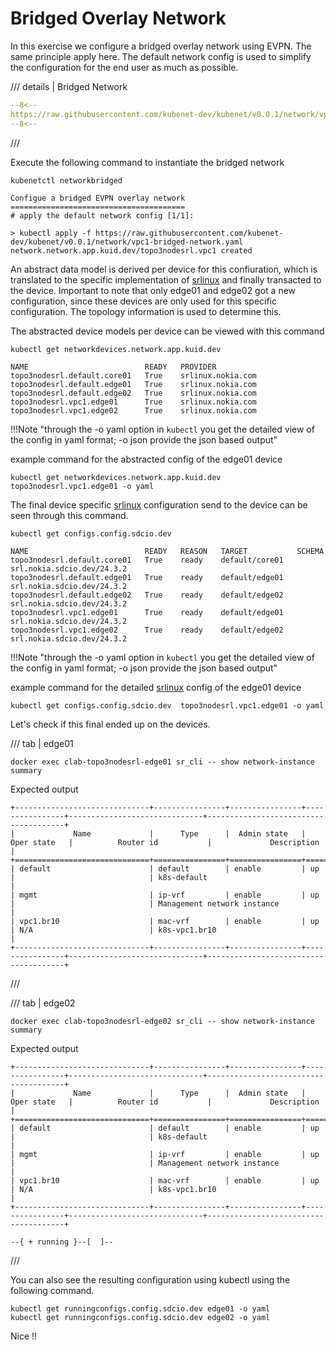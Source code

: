 # Bridged Overlay Network

In this exercise we configure a bridged overlay network using EVPN. The same principle apply here. The default network config is used to simplify the configuration for the end user as much as possible.

/// details | Bridged Network

```yaml
--8<--
https://raw.githubusercontent.com/kubenet-dev/kubenet/v0.0.1/network/vpc1-bridged-network.yaml
--8<--
```
///

Execute the following command to instantiate the bridged network

```
kubenetctl networkbridged
```

```shell
Configue a bridged EVPN overlay network
=======================================
# apply the default network config [1/1]:

> kubectl apply -f https://raw.githubusercontent.com/kubenet-dev/kubenet/v0.0.1/network/vpc1-bridged-network.yaml
network.network.app.kuid.dev/topo3nodesrl.vpc1 created
```

An abstract data model is derived per device for this confiuration, which is translated to the specific implementation of [srlinux][srlinux] and finally transacted to the device. Important to note that only edge01 and edge02 got a new configuration, since these devices are only used for this specific configuration. The topology information is used to determine this.

The abstracted device models per device can be viewed with this command

```
kubectl get networkdevices.network.app.kuid.dev
```

```
NAME                          READY   PROVIDER
topo3nodesrl.default.core01   True    srlinux.nokia.com
topo3nodesrl.default.edge01   True    srlinux.nokia.com
topo3nodesrl.default.edge02   True    srlinux.nokia.com
topo3nodesrl.vpc1.edge01      True    srlinux.nokia.com
topo3nodesrl.vpc1.edge02      True    srlinux.nokia.com
```

!!!Note "through the -o yaml option in `kubectl` you get the detailed view of the config in yaml format; -o json provide the json based output"

example command for the abstracted config of the edge01 device

```
kubectl get networkdevices.network.app.kuid.dev topo3nodesrl.vpc1.edge01 -o yaml
```

The final device specific [srlinux][srlinux] configuration send to the device can be seen through this command.

```
kubectl get configs.config.sdcio.dev 
```

```
NAME                          READY   REASON   TARGET           SCHEMA
topo3nodesrl.default.core01   True    ready    default/core01   srl.nokia.sdcio.dev/24.3.2
topo3nodesrl.default.edge01   True    ready    default/edge01   srl.nokia.sdcio.dev/24.3.2
topo3nodesrl.default.edge02   True    ready    default/edge02   srl.nokia.sdcio.dev/24.3.2
topo3nodesrl.vpc1.edge01      True    ready    default/edge01   srl.nokia.sdcio.dev/24.3.2
topo3nodesrl.vpc1.edge02      True    ready    default/edge02   srl.nokia.sdcio.dev/24.3.2
```

!!!Note "through the -o yaml option in `kubectl` you get the detailed view of the config in yaml format; -o json provide the json based output"

example command for the detailed [srlinux][srlinux] config of the edge01 device

```
kubectl get configs.config.sdcio.dev  topo3nodesrl.vpc1.edge01 -o yaml
```

Let's check if this final ended up on the devices.

/// tab | edge01

```
docker exec clab-topo3nodesrl-edge01 sr_cli -- show network-instance summary
```

Expected output

```
+------------------------------+----------------+----------------+----------------+------------------------------+--------------------------------------+
|             Name             |      Type      |  Admin state   |   Oper state   |          Router id           |             Description              |
+==============================+================+================+================+==============================+======================================+
| default                      | default        | enable         | up             |                              | k8s-default                          |
| mgmt                         | ip-vrf         | enable         | up             |                              | Management network instance          |
| vpc1.br10                    | mac-vrf        | enable         | up             | N/A                          | k8s-vpc1.br10                        |
+------------------------------+----------------+----------------+----------------+------------------------------+--------------------------------------+

```
///

/// tab | edge02

```
docker exec clab-topo3nodesrl-edge02 sr_cli -- show network-instance summary
```

Expected output

```
+------------------------------+----------------+----------------+----------------+------------------------------+--------------------------------------+
|             Name             |      Type      |  Admin state   |   Oper state   |          Router id           |             Description              |
+==============================+================+================+================+==============================+======================================+
| default                      | default        | enable         | up             |                              | k8s-default                          |
| mgmt                         | ip-vrf         | enable         | up             |                              | Management network instance          |
| vpc1.br10                    | mac-vrf        | enable         | up             | N/A                          | k8s-vpc1.br10                        |
+------------------------------+----------------+----------------+----------------+------------------------------+--------------------------------------+

--{ + running }--[  ]--
```

///

You can also see the resulting configuration using kubectl using the following command.

```
kubectl get runningconfigs.config.sdcio.dev edge01 -o yaml
kubectl get runningconfigs.config.sdcio.dev edge02 -o yaml
```

Nice !!

[containerlab]: https://containerlab.dev
[kind]: https://kind.sigs.k8s.io
[pkgserver]: https://docs.pkgserver.dev
[sdc]: https://docs.sdcio.dev
[kuid]: https://kuidio.github.io/docs/
[srlinux]: https://learn.srlinux.dev/
[gnmi]: https://github.com/openconfig/gnmi
[netconf]: https://en.wikipedia.org/wiki/NETCONF